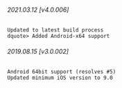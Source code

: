 

###### 2021.03.12 [v4.0.006]

```
Updated to latest build process  
dquote> Added Android-x64 support
```


###### 2019.08.15 [v3.0.002]

```
Android 64bit support (resolves #5)
Updated minimum iOS version to 9.0
```
